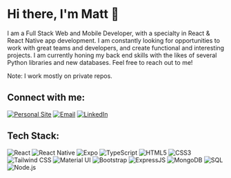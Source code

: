 # Hi there, I'm Matt 👋

I am a Full Stack Web and Mobile Developer, with a specialty in React & React Native app development.
I am constantly looking for opportunities to work with great teams and developers, and create functional and interesting projects. I am currently honing my back end skills with the likes
of several Python libraries and new databases. Feel free to reach out to me!

Note: I work mostly on private repos.

## Connect with me:

[![Personal Site](https://img.shields.io/badge/-PersonalSite-0a0a0a?style=for-the-badge&logo=googlechrome&logoColor=white)](https://mattchisholmdev.com)
[![Email](https://img.shields.io/badge/-Email-d14836?style=for-the-badge&logo=gmail&logoColor=white)](mailto:mathesonchisholm@hotmail.com)
[![LinkedIn](https://img.shields.io/badge/-LinkedIn-0077B5?style=for-the-badge&logo=linkedin&logoColor=white)](https://www.linkedin.com/in/matt-chisholm10/)

## Tech Stack:

![React](https://img.shields.io/badge/-React-20232A?style=flat-square&logo=react)
![React Native](https://img.shields.io/badge/-React_Native-20232A?style=flat-square&logo=react)
![Expo](https://img.shields.io/badge/-Expo-1B1F23?style=flat-square&logo=expo)
![TypeScript](https://img.shields.io/badge/-TypeScript-3178C6?style=flat-square&logo=typescript)
![HTML5](https://img.shields.io/badge/-HTML5-E34F26?style=flat-square&logo=html5&logoColor=white)
![CSS3](https://img.shields.io/badge/-CSS3-1572B6?style=flat-square&logo=css3)
![Tailwind CSS](https://img.shields.io/badge/-Tailwind_CSS-38B2AC?style=flat-square&logo=tailwind-css)
![Material UI](https://img.shields.io/badge/-Material_UI-0081CB?style=flat-square&logo=material-ui)
![Bootstrap](https://img.shields.io/badge/-Bootstrap-7952B3?style=flat-square&logo=bootstrap)
![ExpressJS](https://img.shields.io/badge/-ExpressJS-000000?style=flat-square&logo=express)
![MongoDB](https://img.shields.io/badge/-MongoDB-47A248?style=flat-square&logo=mongodb&logoColor=white)
![SQL](https://img.shields.io/badge/-SQL-336791?style=flat-square&logo=postgresql&logoColor=white)
![Node.js](https://img.shields.io/badge/-Node.js-339933?style=flat-square&logo=nodedotjs&logoColor=white)


<!--
**Matt-Chisholm/Matt-Chisholm** is a ✨ _special_ ✨ repository because its `README.md` (this file) appears on your GitHub profile.

Here are some ideas to get you started:

- 🔭 I’m currently working on ...
- 🌱 I’m currently learning ...
- 👯 I’m looking to collaborate on ...
- 🤔 I’m looking for help with ...
- 💬 Ask me about ...
- 📫 How to reach me: ...
- 😄 Pronouns: ...
- ⚡ Fun fact: ...
-->

